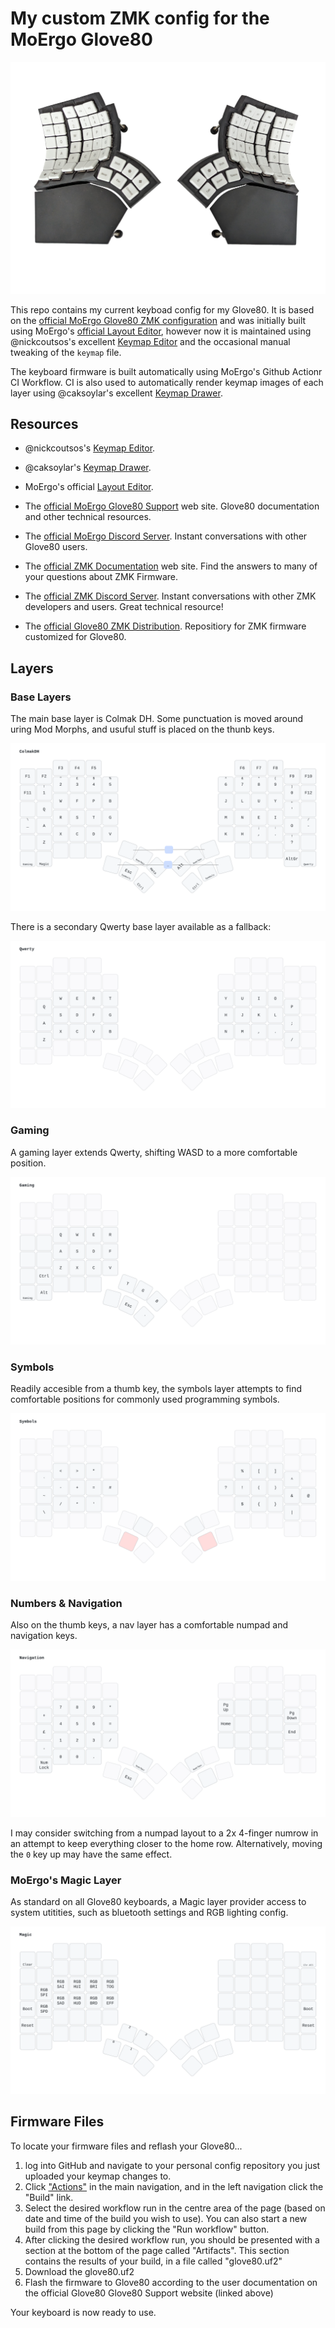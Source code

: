 # My custom ZMK config for the MoErgo Glove80

![Photo](img/glove80_photo.png)

This repo contains my current keyboad config for my Glove80. It is based on the [official MoErgo Glove80 ZMK configuration](https://github.com/moergo-sc/glove80-zmk-config) and was initially built using MoErgo's [official Layout Editor](https://my.glove80.com), however now it is maintained using @nickcoutsos's excellent [Keymap Editor](https://github.com/nickcoutsos/keymap-editor) and the occasional manual tweaking of the `keymap` file.

The keyboard firmware is built automatically using MoErgo's Github Actionr CI Workflow. CI is also used to automatically render keymap images of each layer using @caksoylar's excellent [Keymap Drawer](https://github.com/caksoylar/keymap-drawer).

## Resources
- @nickcoutsos's [Keymap Editor](https://github.com/nickcoutsos/keymap-editor).
- @caksoylar's [Keymap Drawer](https://github.com/caksoylar/keymap-drawer).
- MoErgo's official [Layout Editor](https://my.glove80.com).
- The [official MoErgo Glove80 Support](https://moergo.com/glove80-support) web site. Glove80 documentation and other technical resources.
- The [official MoErgo Discord Server](https://moergo.com/discord). Instant conversations with other Glove80 users.

- The [official ZMK Documentation](https://zmk.dev/docs) web site. Find the answers to many of your questions about ZMK Firmware.
- The [official ZMK Discord Server](https://discord.gg/8cfMkQksSB). Instant conversations with other ZMK developers and users. Great technical resource!

- The [official Glove80 ZMK Distribution](https://github.com/moergo-sc/zmk). Repositiory for ZMK firmware customized for Glove80. 

## Layers

### Base Layers

The main base layer is Colmak DH. Some punctuation is moved around uring Mod Morphs, and usuful stuff is placed on the thunb keys.

![Colmak DH](img/glove80_ColmakDH.svg)

There is a secondary Qwerty base layer available as a fallback:

![Qwerty](img/glove80_Qwerty.svg)

### Gaming

A gaming layer extends Qwerty, shifting WASD to a more comfortable position.

![Gaming](img/glove80_Gaming.svg)

### Symbols

Readily accesible from a thumb key, the symbols layer attempts to find comfortable positions for commonly used programming symbols.

![Symbols](img/glove80_Symbols.svg)

### Numbers & Navigation

Also on the thumb keys, a nav layer has a comfortable numpad and navigation keys.

![Numbers & Navigation](img/glove80_Navigation.svg)

I may consider switching from a numpad layout to a 2x 4-finger numrow in an attempt to keep everything closer to the home row. Alternatively, moving the `0` key up may have the same effect.

### MoErgo's Magic Layer

As standard on all Glove80 keyboards, a Magic layer provider access to system utitities, such as bluetooth settings and RGB lighting config.

![Magic Layer](img/glove80_Magic.svg)
 
## Firmware Files
To locate your firmware files and reflash your Glove80...
1. log into GitHub and navigate to your personal config repository you just uploaded your keymap changes to.
2. Click ["Actions"](https://github.com/MattSturgeon/Glove80-Config/actions/workflows/build.yml) in the main navigation, and in the left navigation click the "Build" link.
3. Select the desired workflow run in the centre area of the page (based on date and time of the build you wish to use). You can also start a new build from this page by clicking the "Run workflow" button.
4. After clicking the desired workflow run, you should be presented with a section at the bottom of the page called "Artifacts". This section contains the results of your build, in a file called "glove80.uf2"
5. Download the glove80.uf2
6. Flash the firmware to Glove80 according to the user documentation on the official Glove80 Glove80 Support website (linked above)

Your keyboard is now ready to use.
